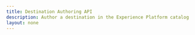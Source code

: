 ```yaml
---
title: Destination Authoring API
description: Author a destination in the Experience Platform catalog
layout: none
--- 
```

<RedoclyAPIBlock src="experience-platform-apis/swagger-specs/destination-authoring.yaml"/>